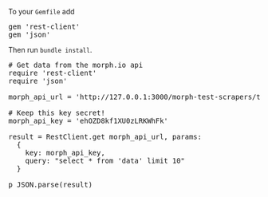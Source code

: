 To your `Gemfile` add

<pre>
gem 'rest-client'
gem 'json'
</pre>

Then run `bundle install`.

<pre>
# Get data from the morph.io api
require 'rest-client'
require 'json'

morph_api_url = 'http://127.0.0.1:3000/morph-test-scrapers/test-ruby/data.json'

# Keep this key secret!
morph_api_key = 'ehOZD8kf1XU0zLRKWhFk'

result = RestClient.get morph_api_url, params:
  {
    key: morph_api_key,
    query: "select * from 'data' limit 10"
  }

p JSON.parse(result)
</pre>

